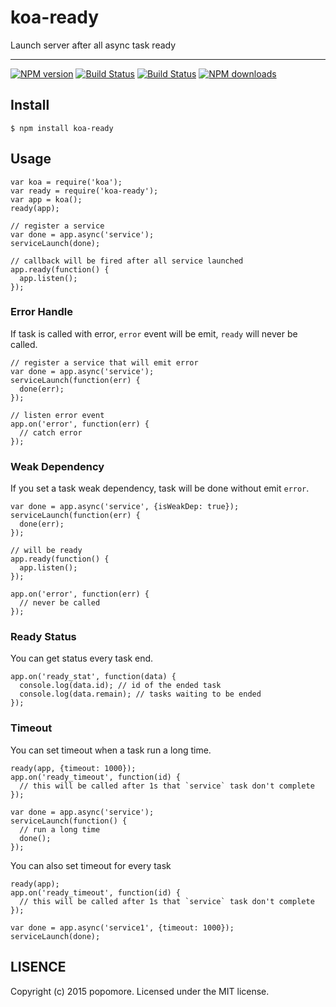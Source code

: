 # koa-ready

Launch server after all async task ready

---

[![NPM version](https://img.shields.io/npm/v/koa-ready.svg?style=flat)](https://npmjs.org/package/koa-ready)
[![Build Status](https://img.shields.io/travis/koajs/koa-ready.svg?style=flat)](https://travis-ci.org/koajs/koa-ready)
[![Build Status](https://img.shields.io/coveralls/koajs/koa-ready.svg?style=flat)](https://coveralls.io/r/koajs/koa-ready)
[![NPM downloads](http://img.shields.io/npm/dm/koa-ready.svg?style=flat)](https://npmjs.org/package/koa-ready)

## Install

```
$ npm install koa-ready
```

## Usage

```
var koa = require('koa');
var ready = require('koa-ready');
var app = koa();
ready(app);

// register a service
var done = app.async('service');
serviceLaunch(done);

// callback will be fired after all service launched
app.ready(function() {
  app.listen();
});
```

### Error Handle

If task is called with error, `error` event will be emit, `ready` will never be called.

```
// register a service that will emit error
var done = app.async('service');
serviceLaunch(function(err) {
  done(err);
});

// listen error event
app.on('error', function(err) {
  // catch error
});
```

### Weak Dependency

If you set a task weak dependency, task will be done without emit `error`.

```
var done = app.async('service', {isWeakDep: true});
serviceLaunch(function(err) {
  done(err);
});

// will be ready
app.ready(function() {
  app.listen();
});

app.on('error', function(err) {
  // never be called
});
```

### Ready Status

You can get status every task end.

```
app.on('ready_stat', function(data) {
  console.log(data.id); // id of the ended task 
  console.log(data.remain); // tasks waiting to be ended 
});
```

### Timeout

You can set timeout when a task run a long time.

```
ready(app, {timeout: 1000});
app.on('ready_timeout', function(id) {
  // this will be called after 1s that `service` task don't complete
});

var done = app.async('service');
serviceLaunch(function() {
  // run a long time
  done();
});
```

You can also set timeout for every task

```
ready(app);
app.on('ready_timeout', function(id) {
  // this will be called after 1s that `service` task don't complete
});

var done = app.async('service1', {timeout: 1000});
serviceLaunch(done);
```

## LISENCE

Copyright (c) 2015 popomore. Licensed under the MIT license.
